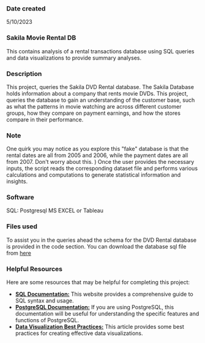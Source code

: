 ### Date created
5/10/2023

### Sakila Movie Rental DB 
This contains analysis of a rental transactions database using SQL queries and data visualizations to provide summary analyses.

### Description
This project, queries the Sakila DVD Rental database. The Sakila Database holds information about a company that rents movie DVDs. This project, queries the database to gain an understanding of the customer base, such as what the patterns in movie watching are across different customer groups, how they compare on payment earnings, and how the stores compare in their performance. 

### Note
One quirk you may notice as you explore this "fake" database is that the rental dates are all from 2005 and 2006, while the payment dates are all from 2007. Don't worry about this. )
Once the user provides the necessary inputs, the script reads the corresponding dataset file and performs various calculations and computations to generate statistical information and insights.

### Software
SQL: Postgresql
MS EXCEL or Tableau

### Files used
To assist you in the queries ahead the schema for the DVD Rental database is provided in the code section. You can download the database sql file from [here](https://www.postgresqltutorial.com/postgresql-getting-started/postgresql-sample-database/)

### Helpful Resources
Here are some resources that may be helpful for completing this project:

* [**SQL Documentation:**](https://www.w3schools.com/sql/) This website provides a comprehensive guide to SQL syntax and usage.
* [**PostgreSQL Documentation:**](https://www.postgresql.org/docs/) If you are using PostgreSQL, this documentation will be useful for understanding the specific features and functions of PostgreSQL.
* [**Data Visualization Best Practices:**](https://www.tableau.com/learn/articles/best-practices/data-visualization) This article provides some best practices for creating effective data visualizations.
